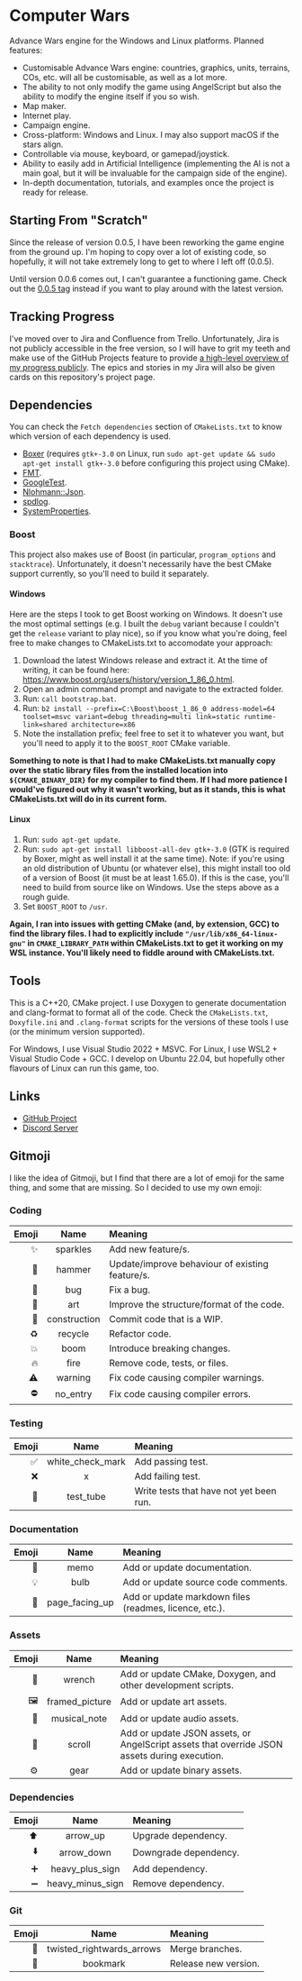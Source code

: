# Computer Wars

Advance Wars engine for the Windows and Linux platforms. Planned features:

- Customisable Advance Wars engine: countries, graphics, units, terrains, COs, etc. will all be customisable, as well as a lot more.
- The ability to not only modify the game using AngelScript but also the ability to modify the engine itself if you so wish.
- Map maker.
- Internet play.
- Campaign engine.
- Cross-platform: Windows and Linux. I may also support macOS if the stars align.
- Controllable via mouse, keyboard, or gamepad/joystick.
- Ability to easily add in Artificial Intelligence (implementing the AI is not a main goal, but it will be invaluable for the campaign side of the engine).
- In-depth documentation, tutorials, and examples once the project is ready for release.

## Starting From "Scratch"

Since the release of version 0.0.5, I have been reworking the game engine from the ground up. I'm hoping to copy over a lot of existing code, so hopefully, it will not take extremely long to get to where I left off (0.0.5).

Until version 0.0.6 comes out, I can't guarantee a functioning game. Check out the [0.0.5 tag](https://github.com/CasualYT31/ComputerWars/tree/0.0.5) instead if you want to play around with the latest version.

## Tracking Progress

I've moved over to Jira and Confluence from Trello. Unfortunately, Jira is not publicly accessible in the free version, so I will have to grit my teeth and make use of the GitHub Projects feature to provide [a high-level overview of my progress publicly](https://github.com/users/CasualYT31/projects/1). The epics and stories in my Jira will also be given cards on this repository's project page.

## Dependencies

You can check the `Fetch dependencies` section of `CMakeLists.txt` to know which version of each dependency is used.

- [Boxer](https://github.com/aaronmjacobs/Boxer) (requires `gtk+-3.0` on Linux, run `sudo apt-get update && sudo apt-get install gtk+-3.0` before configuring this project using CMake).
- [FMT](https://github.com/fmtlib/fmt).
- [GoogleTest](https://github.com/google/googletest).
- [Nlohmann::Json](https://github.com/nlohmann/json).
- [spdlog](https://github.com/gabime/spdlog).
- [SystemProperties](https://github.com/CasualYT31/SystemProperties).

### Boost

This project also makes use of Boost (in particular, `program_options` and `stacktrace`). Unfortunately, it doesn't necessarily have the best CMake support currently, so you'll need to build it separately.

#### Windows

Here are the steps I took to get Boost working on Windows. It doesn't use the most optimal settings (e.g. I built the `debug` variant because I couldn't get the `release` variant to play nice), so if you know what you're doing, feel free to make changes to CMakeLists.txt to accomodate your approach:

1. Download the latest Windows release and extract it. At the time of writing, it can be found here: https://www.boost.org/users/history/version_1_86_0.html.
2. Open an admin command prompt and navigate to the extracted folder.
3. Run: `call bootstrap.bat`.
4. Run: `b2 install --prefix=C:\Boost\boost_1_86_0 address-model=64 toolset=msvc variant=debug threading=multi link=static runtime-link=shared architecture=x86`
5. Note the installation prefix; feel free to set it to whatever you want, but you'll need to apply it to the `BOOST_ROOT` CMake variable.

**Something to note is that I had to make CMakeLists.txt manually copy over the static library files from the installed location into `${CMAKE_BINARY_DIR}` for my compiler to find them. If I had more patience I would've figured out why it wasn't working, but as it stands, this is what CMakeLists.txt will do in its current form.**

#### Linux

1. Run: `sudo apt-get update`.
2. Run: `sudo apt-get install libboost-all-dev gtk+-3.0` (GTK is required by Boxer, might as well install it at the same time). Note: if you're using an old distribution of Ubuntu (or whatever else), this might install too old of a version of Boost (it must be at least 1.65.0). If this is the case, you'll need to build from source like on Windows. Use the steps above as a rough guide.
3. Set `BOOST_ROOT` to `/usr`.

**Again, I ran into issues with getting CMake (and, by extension, GCC) to find the library files. I had to explicitly include `"/usr/lib/x86_64-linux-gnu"` in `CMAKE_LIBRARY_PATH` within CMakeLists.txt to get it working on my WSL instance. You'll likely need to fiddle around with CMakeLists.txt.**

## Tools

This is a C++20, CMake project. I use Doxygen to generate documentation and clang-format to format all of the code. Check the `CMakeLists.txt`, `Doxyfile.ini` and `.clang-format` scripts for the versions of these tools I use (or the minimum version supported).

For Windows, I use Visual Studio 2022 + MSVC. For Linux, I use WSL2 + Visual Studio Code + GCC. I develop on Ubuntu 22.04, but hopefully other flavours of Linux can run this game, too.

## Links

- [GitHub Project](https://github.com/users/CasualYT31/projects/1)
- [Discord Server](https://discord.gg/SxaMn2n)

## Gitmoji

I like the idea of Gitmoji, but I find that there are a lot of emoji for the same thing, and some that are missing. So I decided to use my own emoji:

### Coding

| Emoji | Name | Meaning |
| ---: | :---: | :--- |
| :sparkles: | sparkles | Add new feature/s. |
| :hammer: | hammer | Update/improve behaviour of existing feature/s. |
| :bug: | bug | Fix a bug. |
| :art: | art | Improve the structure/format of the code. |
| :construction: | construction | Commit code that is a WIP. |
| :recycle: | recycle | Refactor code. |
| :boom: | boom | Introduce breaking changes. |
| :fire: | fire | Remove code, tests, or files. |
| :warning: | warning | Fix code causing compiler warnings. |
| :no_entry: | no_entry | Fix code causing compiler errors. |

### Testing

| Emoji | Name | Meaning |
| ---: | :---: | :--- |
| :white_check_mark: | white_check_mark | Add passing test. |
| :x: | x | Add failing test. |
| :test_tube: | test_tube | Write tests that have not yet been run. |

### Documentation

| Emoji | Name | Meaning |
| ---: | :---: | :--- |
| :memo: | memo | Add or update documentation. |
| :bulb: | bulb | Add or update source code comments. |
| :page_facing_up: | page_facing_up | Add or update markdown files (readmes, licence, etc.). |

### Assets

| Emoji | Name | Meaning |
| ---: | :---: | :--- |
| :wrench: | wrench | Add or update CMake, Doxygen, and other development scripts. |
| :framed_picture: | framed_picture | Add or update art assets. |
| :musical_note: | musical_note | Add or update audio assets. |
| :scroll: | scroll | Add or update JSON assets, or AngelScript assets that override JSON assets during execution. |
| :gear: | gear | Add or update binary assets. |

### Dependencies

| Emoji | Name | Meaning |
| ---: | :---: | :--- |
| :arrow_up: | arrow_up | Upgrade dependency. |
| :arrow_down: | arrow_down | Downgrade dependency. |
| :heavy_plus_sign: | heavy_plus_sign | Add dependency. |
| :heavy_minus_sign: | heavy_minus_sign | Remove dependency. |

### Git

| Emoji | Name | Meaning |
| ---: | :---: | :--- |
| :twisted_rightwards_arrows: | twisted_rightwards_arrows | Merge branches. |
| :bookmark: | bookmark | Release new version. |
